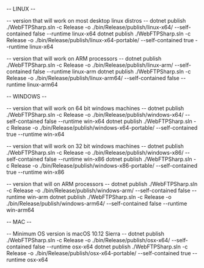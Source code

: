 -- LINUX --

-- version that will work on most desktop linux distros --
dotnet publish ./WebFTPSharp.sln -c Release -o ./bin/Release/publish/linux-x64/ --self-contained false --runtime linux-x64
dotnet publish ./WebFTPSharp.sln -c Release -o ./bin/Release/publish/linux-x64-portable/ --self-contained true --runtime linux-x64

-- version that will work on ARM processors --
dotnet publish ./WebFTPSharp.sln -c Release -o ./bin/Release/publish/linux-arm/ --self-contained false --runtime linux-arm
dotnet publish ./WebFTPSharp.sln -c Release -o ./bin/Release/publish/linux-arm64/ --self-contained false --runtime linux-arm64

-- WINDOWS --


-- version that will work on 64 bit windows machines --
dotnet publish ./WebFTPSharp.sln -c Release -o ./bin/Release/publish/windows-x64/ --self-contained false --runtime win-x64
dotnet publish ./WebFTPSharp.sln -c Release -o ./bin/Release/publish/windows-x64-portable/ --self-contained true --runtime win-x64

-- version that will work on 32 bit windows machines --
dotnet publish ./WebFTPSharp.sln -c Release -o ./bin/Release/publish/windows-x86/ --self-contained false --runtime win-x86
dotnet publish ./WebFTPSharp.sln -c Release -o ./bin/Release/publish/windows-x86-portable/ --self-contained true --runtime win-x86

-- version that will on ARM processors --
dotnet publish ./WebFTPSharp.sln -c Release -o ./bin/Release/publish/windows-arm/ --self-contained false --runtime win-arm
dotnet publish ./WebFTPSharp.sln -c Release -o ./bin/Release/publish/windows-arm64/ --self-contained false --runtime win-arm64

-- MAC --

-- Minimum OS version is macOS 10.12 Sierra --
dotnet publish ./WebFTPSharp.sln -c Release -o ./bin/Release/publish/osx-x64/ --self-contained false --runtime osx-x64
dotnet publish ./WebFTPSharp.sln -c Release -o ./bin/Release/publish/osx-x64-portable/ --self-contained true --runtime osx-x64